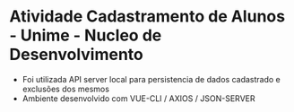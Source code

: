 # Atividade Cadastramento de Alunos - Unime - Nucleo de Desenvolvimento



* Foi utilizada API server local para persistencia de dados cadastrado e exclusões dos mesmos
* Ambiente desenvolvido com VUE-CLI / AXIOS / JSON-SERVER
